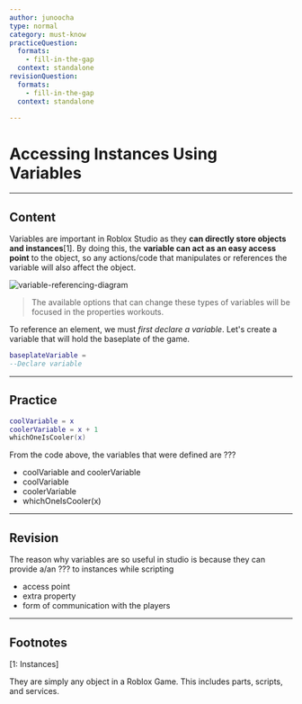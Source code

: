 ```yaml
---
author: junoocha
type: normal
category: must-know
practiceQuestion:
  formats:
    - fill-in-the-gap
  context: standalone
revisionQuestion:
  formats:
    - fill-in-the-gap
  context: standalone

---
```


# Accessing Instances Using Variables
---

## Content
Variables are important in Roblox Studio as they **can directly store objects and instances**[1]. By doing this, the **variable can act as an easy access point** to the object, so any actions/code that manipulates or references the variable will also affect the object.

![variable-referencing-diagram](https://img.enkipro.com/cab77f31b9f8023a4369582118573e8f.png)

> The available options that can change these types of variables will be focused in the properties workouts.

To reference an element, we must *first declare a variable*. Let's create a variable that will hold the baseplate of the game.

```lua
baseplateVariable = 
--Declare variable
```
---
## Practice
```lua
coolVariable = x
coolerVariable = x + 1
whichOneIsCooler(x)
```
From the code above, the variables that were defined are ???

- coolVariable and coolerVariable
- coolVariable
- coolerVariable
- whichOneIsCooler(x)

---
## Revision
The reason why variables are so useful in studio is because they can provide a/an ??? to instances while scripting

- access point
- extra property
- form of communication with the players


---
## Footnotes
[1: Instances]

They are simply any object in a Roblox Game. This includes parts, scripts, and services.
